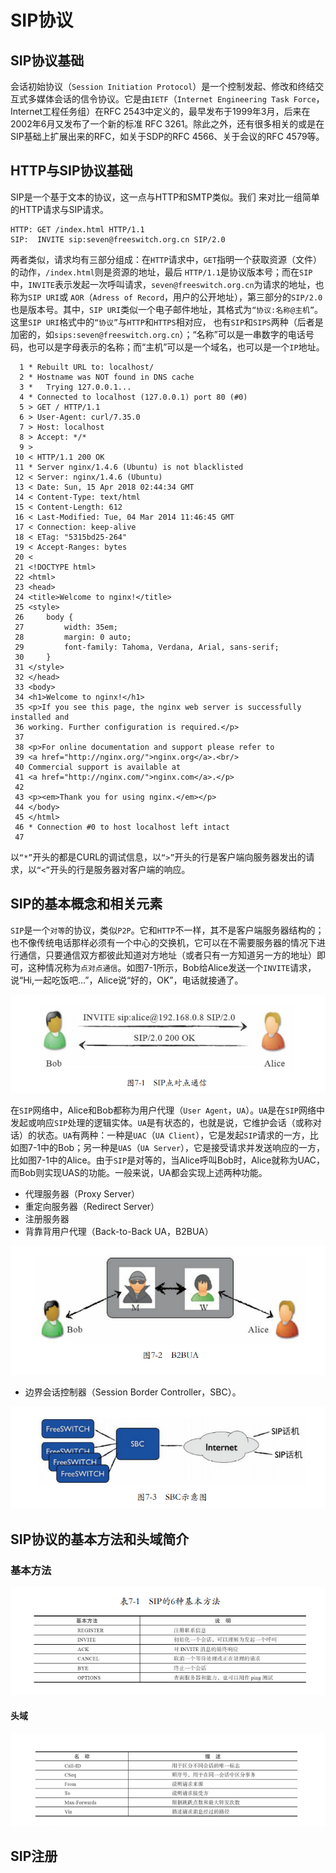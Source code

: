 # SIP协议

## SIP协议基础
会话初始协议（`Session Initiation Protocol`）是一个控制发起、修改和终结交互式多媒体会话的信令协议。它是由`IETF`（`Internet Engineering Task Force`，Internet工程任务组）在RFC 2543中定义的，最早发布于1999年3月，后来在2002年6月又发布了一个新的标准 RFC 3261。除此之外，还有很多相关的或是在SIP基础上扩展出来的RFC，如关于SDP的RFC 4566、关于会议的RFC 4579等。

## HTTP与SIP协议基础
SIP是一个基于文本的协议，这一点与HTTP和SMTP类似。我们 来对比一组简单的HTTP请求与SIP请求。
```
HTTP: GET /index.html HTTP/1.1 
SIP:  INVITE sip:seven@freeswitch.org.cn SIP/2.0
```
两者类似，请求均有三部分组成：在`HTTP`请求中，`GET`指明一个获取资源（文件）的动作，`/index.html`则是资源的地址，最后 `HTTP/1.1`是协议版本号；而在`SIP`中，`INVITE`表示发起一次呼叫请求，`seven@freeswitch.org.cn`为请求的地址，也称为`SIP URI`或 `AOR`（`Adress of Record`，用户的公开地址），第三部分的`SIP/2.0`也是版本号。其中，`SIP URI`类似一个电子邮件地址，其格式为`“协议:名称@主机”`。这里`SIP URI`格式中的`“协议”`与`HTTP`和`HTTPS`相对应， 也有`SIP`和`SIPS`两种（后者是加密的，如`sips:seven@freeswitch.org.cn`）；“名称”可以是一串数字的电话号码，也可以是字母表示的名称；而“主机”可以是一个域名，也可以是一个`IP`地址。


```
  1 * Rebuilt URL to: localhost/
  2 * Hostname was NOT found in DNS cache
  3 *   Trying 127.0.0.1...
  4 * Connected to localhost (127.0.0.1) port 80 (#0)
  5 > GET / HTTP/1.1
  6 > User-Agent: curl/7.35.0
  7 > Host: localhost
  8 > Accept: */*
  9 >
 10 < HTTP/1.1 200 OK
 11 * Server nginx/1.4.6 (Ubuntu) is not blacklisted
 12 < Server: nginx/1.4.6 (Ubuntu)
 13 < Date: Sun, 15 Apr 2018 02:44:34 GMT
 14 < Content-Type: text/html
 15 < Content-Length: 612
 16 < Last-Modified: Tue, 04 Mar 2014 11:46:45 GMT
 17 < Connection: keep-alive
 18 < ETag: "5315bd25-264"
 19 < Accept-Ranges: bytes
 20 <
 21 <!DOCTYPE html>
 22 <html>
 23 <head>
 24 <title>Welcome to nginx!</title>
 25 <style>
 26     body {
 27         width: 35em;
 28         margin: 0 auto;
 29         font-family: Tahoma, Verdana, Arial, sans-serif;
 30     }
 31 </style>
 32 </head>
 33 <body>
 34 <h1>Welcome to nginx!</h1>
 35 <p>If you see this page, the nginx web server is successfully installed and
 36 working. Further configuration is required.</p>
 37 
 38 <p>For online documentation and support please refer to
 39 <a href="http://nginx.org/">nginx.org</a>.<br/>
 40 Commercial support is available at
 41 <a href="http://nginx.com/">nginx.com</a>.</p>
 42 
 43 <p><em>Thank you for using nginx.</em></p>
 44 </body>
 45 </html>
 46 * Connection #0 to host localhost left intact
 47 

```
以`“*”`开头的都是CURL的调试信息，以`“>”`开头的行是客户端向服务器发出的请求，以`“<”`开头的行是服务器对客户端的响应。

## SIP的基本概念和相关元素
`SIP`是一个`对等`的协议，类似`P2P`。它和`HTTP`不一样，其不是客户端服务器结构的；也不像传统电话那样必须有一个中心的交换机，它可以在不需要服务器的情况下进行通信，只要通信双方都彼此知道对方地址（或者只有一方知道另一方的地址）即可，这种情况称为`点对点通信`。如图7-1所示，Bob给Alice发送一个`INVITE`请求，说“Hi,一起吃饭吧…”，Alice说“好的，OK”，电话就接通了。

![images](images/027.png)

在`SIP`网络中，Alice和Bob都称为用户代理（`User Agent`，`UA`）。`UA`是在`SIP`网络中发起或响应`SIP`处理的逻辑实体。`UA`是有状态的，也就是说，它维护会话（或称对话）的状态。`UA`有两种：一种是`UAC`（`UA Client`），它是发起`SIP`请求的一方，比如图7-1中的Bob；另一种是`UAS`（`UA Server`），它是接受请求并发送响应的一方，比如图7-1中的Alice。由于`SIP`是对等的，当Alice呼叫Bob时，Alice就称为UAC，而Bob则实现UAS的功能。一般来说，UA都会实现上述两种功能。

- 代理服务器（Proxy Server）
- 重定向服务器（Redirect Server）
- 注册服务器
- 背靠背用户代理（Back-to-Back UA，B2BUA）

![images](images/028.png)

- 边界会话控制器（Session Border Controller，SBC）。

![images](images/029.png)

## SIP协议的基本方法和头域简介
### 基本方法
![images](images/030.png)

#### 头域
![images](images/031.png)

## SIP注册